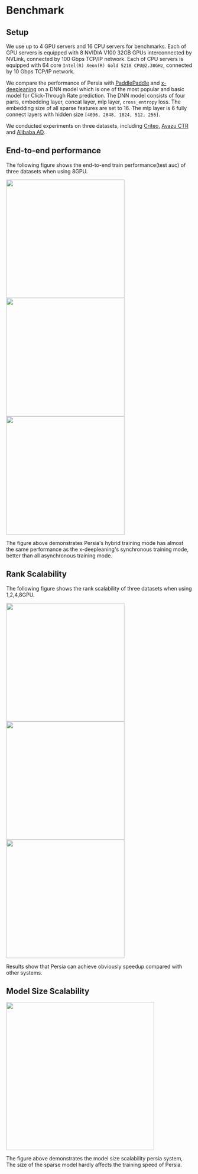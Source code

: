 Benchmark
======

## Setup

We use up to 4 GPU servers and 16 CPU servers for benchmarks. Each of GPU servers is equipped with 8 NVIDIA V100 32GB GPUs interconnected by NVLink, connected by 100 Gbps TCP/IP network. Each of CPU servers is equipped with 64 core `Intel(R) Xeon(R) Gold 5218 CPU@2.30GHz`, connected by 10 Gbps TCP/IP network.

We compare the performance of Persia with [PaddlePaddle](https://github.com/PaddlePaddle/Paddle) and [x-deepleaning](https://github.com/alibaba/x-deeplearning) on a DNN model which is one of the most popular and basic model for Click-Through Rate prediction. The DNN model consists of four parts, embedding layer, concat layer, mlp layer, `cross_entropy` loss. The embedding size of all sparse features are set to 16. The mlp layer is 6 fully connect layers with hidden size `[4096, 2048, 1024, 512, 256]`.

We conducted experiments on three datasets, including [Criteo](https://www.kaggle.com/c/criteo-display-ad-challenge), [Avazu CTR](https://www.kaggle.com/c/avazu-ctr-prediction) and [Alibaba AD](https://www.kaggle.com/pavansanagapati/ad-displayclick-data-on-taobaocom).

## End-to-end performance

The following figure shows the end-to-end train performance(test auc) of three datasets when using 8GPU.

<img src="https://github.com/PersiaML/paper-experiments/blob/main/img/AUC%20on%20Criteo%20Dataset.png" width="320"><img src="https://github.com/PersiaML/paper-experiments/blob/main/img/AUC%20on%20Avazu%20CTR%20Dataset.png" width="320"><img src="https://github.com/PersiaML/paper-experiments/blob/main/img/AUC%20on%20Alibaba%20AD%20Dataset.png" width="320">

The figure above demonstrates Persia's hybrid training mode has almost the same performance as the x-deepleaning's synchronous training mode, better than all asynchronous training mode.

## Rank Scalability

The following figure shows the rank scalability of three datasets when using 1,2,4,8GPU.

<img src="https://github.com/PersiaML/paper-experiments/blob/main/img/Scalibility%20on%20Criteo%20Dataset.png" width="320"><img src="https://github.com/PersiaML/paper-experiments/blob/main/img/Scalibility%20on%20Avazu%20CTR%20Dataset.png" width="320"><img src="https://github.com/PersiaML/paper-experiments/blob/main/img/Scalibility%20on%20Alibaba%20AD%20Dataset.png" width="320">

Results show that Persia can achieve obviously speedup compared with other systems.

## Model Size Scalability

<img src="https://github.com/PersiaML/paper-experiments/blob/main/img/persia_model_scalability.png" width="400">

The figure above demonstrates the model size scalability persia system, The size of the sparse model hardly affects the training speed of Persia.